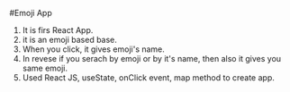 #Emoji App

1.  It is firs React App.
2.  it is an emoji based base.
3.  When you click, it gives emoji's name.
4.  In revese if you serach by emoji or by it's name, then also it gives you same emoji.
5.  Used React JS, useState, onClick event, map method to create app.

